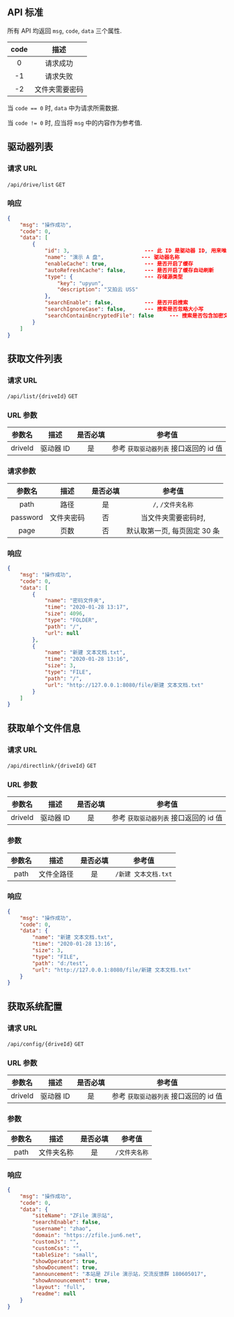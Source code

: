 ## API 标准

所有 API 均返回 `msg`, `code`, `data` 三个属性.

| code  |      描述      |
| :---: | :------------: |
|   0   |    请求成功    |
|  -1   |    请求失败    |
|  -2   | 文件夹需要密码 |

当 `code == 0` 时, `data` 中为请求所需数据.

当 `code != 0` 时, 应当将 `msg` 中的内容作为参考值.


## 驱动器列表

### 请求 URL

`/api/drive/list`  `GET`

### 响应

```json
{
    "msg": "操作成功",
    "code": 0,
    "data": [
        {
            "id": 3,                        --- 此 ID 是驱动器 ID, 用来唯一区分驱动器
            "name": "演示 A 盘",            --- 驱动器名称
            "enableCache": true,            --- 是否开启了缓存
            "autoRefreshCache": false,      --- 是否开启了缓存自动刷新
            "type": {                       --- 存储源类型
                "key": "upyun",
                "description": "又拍云 USS"
            },
            "searchEnable": false,          --- 是否开启搜索
            "searchIgnoreCase": false,      --- 搜索是否忽略大小写
            "searchContainEncryptedFile": false     --- 搜索是否包含加密文件夹
        }
    ]
}
```



## 获取文件列表

### 请求 URL

`/api/list/{driveId}`  `GET`


### URL 参数


| 参数名  |         描述          | 是否必填 |                 参考值                 |
| :-----: | :-------------------: | :------: | :------------------------------------: |
| driveId | 驱动器 ID |    是    | 参考 `获取驱动器列表` 接口返回的 id 值 |


### 请求参数


|  参数名  |    描述    | 是否必填 |            参考值            |
| :------: | :--------: | :------: | :--------------------------: |
|   path   |    路径    |    是    |      `/`, `/文件夹名称`      |
| password | 文件夹密码 |    否    |     当文件夹需要密码时,      |
|   page   |    页数    |    否    | 默认取第一页, 每页固定 30 条 |


### 响应


```json
{
    "msg": "操作成功",
    "code": 0,
    "data": [
        {
            "name": "密码文件夹",
            "time": "2020-01-28 13:17",
            "size": 4096,
            "type": "FOLDER",
            "path": "/",
            "url": null
        },
        {
            "name": "新建 文本文档.txt",
            "time": "2020-01-28 13:16",
            "size": 3,
            "type": "FILE",
            "path": "/",
            "url": "http://127.0.0.1:8080/file/新建 文本文档.txt"
        }
    ]
}
```


## 获取单个文件信息

### 请求 URL

`/api/directlink/{driveId}`  `GET`


### URL 参数

| 参数名  |         描述          | 是否必填 |                 参考值                 |
| :-----: | :-------------------: | :------: | :------------------------------------: |
| driveId | 驱动器 ID |    是    | 参考 `获取驱动器列表` 接口返回的 id 值 |

### 参数

| 参数名 |    描述    | 是否必填 |        参考值        |
| :----: | :--------: | :------: | :------------------: |
|  path  | 文件全路径 |    是    | `/新建 文本文档.txt` |

### 响应

```json
{
    "msg": "操作成功",
    "code": 0,
    "data": {
        "name": "新建 文本文档.txt",
        "time": "2020-01-28 13:16",
        "size": 3,
        "type": "FILE",
        "path": "d:/test",
        "url": "http://127.0.0.1:8080/file/新建 文本文档.txt"
    }
}
```

## 获取系统配置


### 请求 URL

`/api/config/{driveId}`  `GET`


### URL 参数

| 参数名  |         描述          | 是否必填 |                 参考值                 |
| :-----: | :-------------------: | :------: | :------------------------------------: |
| driveId | 驱动器 ID |    是    | 参考 `获取驱动器列表` 接口返回的 id 值 |


### 参数

| 参数名 |    描述    | 是否必填 |    参考值     |
| :----: | :--------: | :------: | :-----------: |
|  path  | 文件夹名称 |    是    | `/文件夹名称` |

### 响应

```json
{
    "msg": "操作成功",
    "code": 0,
    "data": {
        "siteName": "ZFile 演示站",
        "searchEnable": false,
        "username": "zhao",
        "domain": "https://zfile.jun6.net",
        "customJs": "",
        "customCss": "",
        "tableSize": "small",
        "showOperator": true,
        "showDocument": true,
        "announcement": "本站是 ZFile 演示站，交流反馈群 180605017",
        "showAnnouncement": true,
        "layout": "full",
        "readme": null
    }
}
```